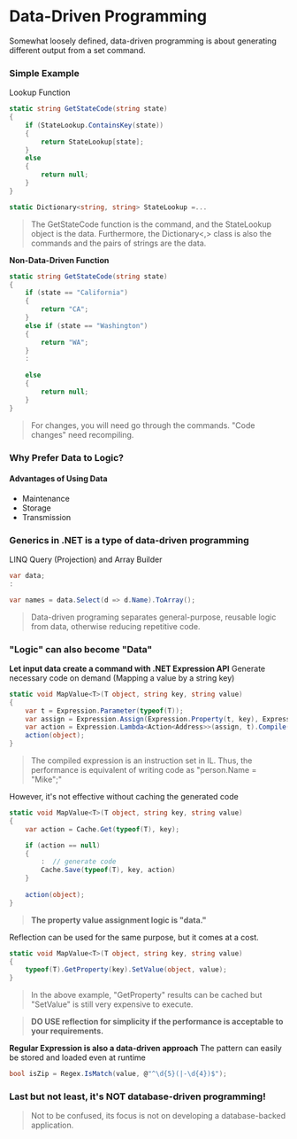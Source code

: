 # Data-Driven Programming
Somewhat loosely defined, data-driven programming is about generating different output from a set command. 
### Simple Example
Lookup Function
``` csharp
static string GetStateCode(string state)
{
    if (StateLookup.ContainsKey(state))
    {
        return StateLookup[state];
    }
    else
    {
        return null;
    }
}

static Dictionary<string, string> StateLookup =...
```
> The GetStateCode function is the command, and the StateLookup object is the data. Furthermore, the Dictionary<,> class is also the commands and the pairs of strings are the data.

**Non-Data-Driven Function**
``` csharp
static string GetStateCode(string state)
{
    if (state == "California")
    {
        return "CA";
    }
    else if (state == "Washington")
    {
        return "WA";
    }
    :
    
    else
    {
        return null;
    }
}
```
> For changes, you will need go through the commands. "Code changes" need recompiling.

### Why Prefer Data to Logic?

#### Advantages of Using Data
* Maintenance
* Storage
* Transmission

### Generics in .NET is a type of data-driven programming
LINQ Query (Projection) and Array Builder
``` csharp
var data;
:

var names = data.Select(d => d.Name).ToArray();
```
> Data-driven programing separates general-purpose, reusable logic from data, otherwise reducing repetitive code.

### "Logic" can also become "Data"
**Let input data create a command with .NET Expression API**
Generate necessary code on demand (Mapping a value by a string key)
``` csharp
static void MapValue<T>(T object, string key, string value)
{
    var t = Expression.Parameter(typeof(T));
    var assign = Expression.Assign(Expression.Property(t, key), Expression.Constant(value));
    var action = Expression.Lambda<Action<Address>>(assign, t).Compile();
    action(object);
}
```

> The compiled expression is an instruction set in IL. Thus, the performance is equivalent of writing code as "person.Name = "Mike";" 

However, it's not effective without caching the generated code
``` csharp
static void MapValue<T>(T object, string key, string value)
{
    var action = Cache.Get(typeof(T), key);

    if (action == null)
    {
        :  // generate code
        Cache.Save(typeof(T), key, action)
    }
    
    action(object);
}
```

> **The property value assignment logic is "data."**

Reflection can be used for the same purpose, but it comes at a cost.
``` csharp
static void MapValue<T>(T object, string key, string value)
{
    typeof(T).GetProperty(key).SetValue(object, value);
}
```

> In the above example, "GetProperty" results can be cached but "SetValue" is still very expensive to execute. 

> **DO USE reflection for simplicity if the performance is acceptable to your requirements.**

**Regular Expression is also a data-driven approach**
The pattern can easily be stored and loaded even at runtime
``` csharp
bool isZip = Regex.IsMatch(value, @"^\d{5}(|-\d{4})$");
```

### Last but not least, it's NOT database-driven programming!
> Not to be confused, its focus is not on developing a database-backed application.


